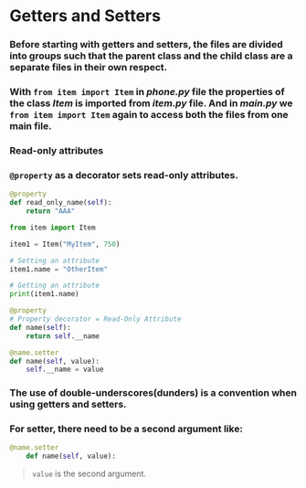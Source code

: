 # Getters and Setters

### Before starting with getters and setters, the files are divided into groups such that the parent class and the child class are a separate files in their own respect.

### With `from item import Item` in *phone.py* file the properties of the class *Item* is imported from *item.py* file. And in *main.py* we `from item import Item` again to access both the files from one main file.

### Read-only attributes

### `@property` as a decorator sets read-only attributes.
```py
@property
def read_only_name(self):
    return "AAA"
```

```py
from item import Item

item1 = Item("MyItem", 750)

# Setting an attribute
item1.name = "OtherItem"

# Getting an attribute
print(item1.name)
```

```py
@property
# Property decorator = Read-Only Attribute
def name(self):
    return self.__name

@name.setter
def name(self, value):
    self.__name = value
```

### The use of double-underscores(dunders) is a convention when using getters and setters.

### For setter, there need to be a second argument like: 
```py
@name.setter 
    def name(self, value):
```
> `value` is the second argument.
